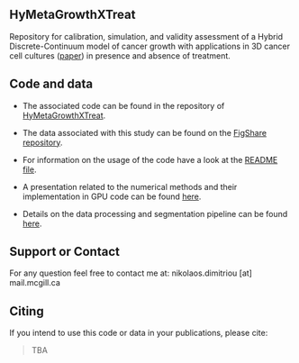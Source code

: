 ## HyMetaGrowthXTreat

Repository for calibration, simulation, and validity assessment of a
Hybrid Discrete-Continuum model of cancer growth with applications in
3D cancer cell cultures ([paper](TBA)) in presence and absence of treatment.

## Code and data
- The associated code can be found in the repository of [HyMetaGrowthXTreat](https://github.com/NMDimitriou/HyMetaGrowthXTreat).

- The data associated with this study can be found on the [FigShare repository](https://figshare.com/projects/3D-GROWTH-MDA-MB-231-SERIES-12/118989).

- For information on the usage of the code have a look at the [README file](https://github.com/NMDimitriou/HyMetaGrowth/blob/main/README.md).

- A presentation related to the numerical methods and their implementation in GPU code can be found [here](https://github.com/NMDimitriou/HyMetaGrowth/blob/main/numerical_methods_implementation_gpus.pdf).

- Details on the data processing and segmentation pipeline can be found [here](https://www.biorxiv.org/content/10.1101/2021.07.29.454312v1).

## Support or Contact
For any question feel free to contact me at: nikolaos.dimitriou [at] mail.mcgill.ca

## Citing
If you intend to use this code or data in your publications, please cite:
>TBA


